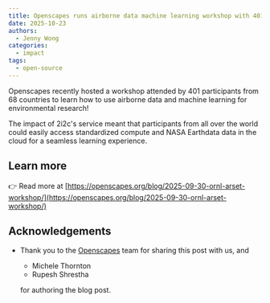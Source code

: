 ```yaml
---
title: Openscapes runs airborne data machine learning workshop with 401 participants from 68 countries
date: 2025-10-23
authors:
  - Jenny Wong
categories:
  - impact
tags:
  - open-source
---
```


Openscapes recently hosted a workshop attended by 401 participants from 68 countries to learn how to use airborne data and machine learning for environmental research!

The impact of 2i2c's service meant that participants from all over the world could easily access standardized compute and NASA Earthdata data in the cloud for a seamless learning experience.

## Learn more

👉 Read more at [https://openscapes.org/blog/2025-09-30-ornl-arset-workshop/](https://openscapes.org/blog/2025-09-30-ornl-arset-workshop/)

## Acknowledgements

- Thank you to the [Openscapes](https://openscapes.org/) team for sharing this post with us, and

  - Michele Thornton
  - Rupesh Shrestha

  for authoring the blog post.
